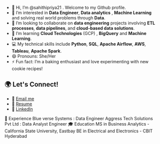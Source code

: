 - 👋 Hi, I’m @sahithipriya21 . Welcome to my Github profile.
- 👀 I’m interested in **Data Engineer**, **Data analytics** , **Machine Learning** and solving real world problems through **Data**.
- 💞️ I’m looking to collaborate on **data engineering** projects involving **ETL processes**, **data pipelines**, and **cloud-based data solutions**.
- 🌱 I’m learning **Cloud Technologies** (GCP) , **BigQuery** and **Machine Learning**.
- 💻 My technical skills include **Python**, **SQL**, **Apache Airflow**, **AWS**, **Tableau**, **Apache Spark**.
- 😄 Pronouns: She/Her
- ⚡ Fun fact: I’m a baking enthusiast and love experimenting with new cookie recipes!


## 🌍 Let's Connect!
- 📧 [Email me](mailto:sahithikandanelly@gmail.com)
- 📄 [Resume](https://www.linkedin.com/in/sahithipriya21)
- 💬 [LinkedIn](https://www.linkedin.com/in/sahithipriya21)


💼 Experience
Blue verse Systems : Data Engineer
Aggress Tech Solutions Pvt Ltd : Data Analyst Engineer
🎓 Education
MS in Business Analytics - California State University, Eastbay
BE in Electrical and Electronics - CBIT Hyderabad
<!---
sahithipriya21/sahithipriya21 is a ✨ special ✨ repository because its `README.md` (this file) appears on your GitHub profile.
You can click the Preview link to take a look at your changes.
--->
